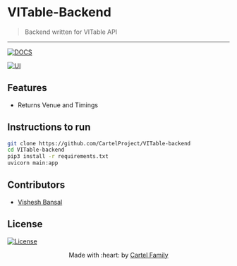 # VITable-Backend

> Backend written for VITable API

---

[![DOCS](https://img.shields.io/badge/Documentation-see%20docs-green?style=flat-square&logo=appveyor)](INSERT_LINK_FOR_DOCS_HERE)

[![UI](https://img.shields.io/badge/User%20Interface-Link%20to%20UI-orange?style=flat-square&logo=appveyor)](https://vit-timetableapi.herokuapp.com/docs)

## Features

- Returns Venue and Timings

## Instructions to run

```sh
git clone https://github.com/CartelProject/VITable-backend
cd VITable-backend
pip3 install -r requirements.txt
uvicorn main:app
```

## Contributors

- [Vishesh Bansal](https://github.com/VisheshBansal)

## License

[![License](http://img.shields.io/:license-mit-blue.svg?style=flat-square)](http://badges.mit-license.org)

<p align="center">
 Made with :heart: by <a href="https://github.com/CartelProject" target="_blank">Cartel Family</a>
</p>
